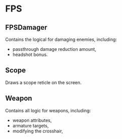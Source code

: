 # FPS
## FPSDamager
Contains the logical for damaging enemies, including:
- passthrough damage reduction amount,
- headshot bonus.

## Scope
Draws a scope reticle on the screen.

## Weapon
Contains all logic for weapons, including:
- weapon attributes,
- armature targets,
- modifying the crosshair,